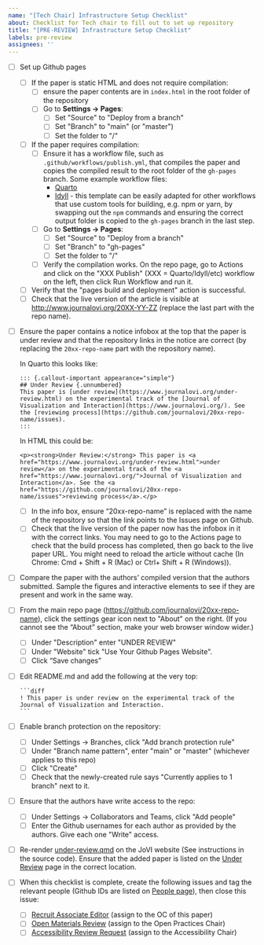 ```yaml
---
name: "[Tech Chair] Infrastructure Setup Checklist"
about: Checklist for Tech chair to fill out to set up repository
title: "[PRE-REVIEW] Infrastructure Setup Checklist"
labels: pre-review
assignees: ''
---
```


<!--
## DO NOT EDIT THIS FILE OUTSIDE OF THE journalovi/jovi-workflows REPOSITORY
##
## This file is automatically updated in all repositories within the journalovi
## Github organization whenever the version in journalovi/jovi-workflows is
## changed, so any other edits will be overwritten. To update this file, make
## a commit or pull request at https://github.com/journalovi/jovi-workflows
-->

- [ ] Set up Github pages
   - [ ] If the paper is static HTML and does not require compilation:
      - [ ] ensure the paper contents are in `index.html` in the root folder of the repository
      - [ ] Go to **Settings -> Pages**:
         - [ ] Set "Source" to "Deploy from a branch"
         - [ ] Set "Branch" to "main" (or "master")
         - [ ] Set the folder to "/"
   - [ ] If the paper requires compilation:
      - [ ] Ensure it has a workflow file, such as `.github/workflows/publish.yml`, that compiles the paper and copies the compiled result to the root folder of the `gh-pages` branch. Some example workflow files:
         - [Quarto](https://github.com/journalovi/jovi-template-quarto/blob/main/.github/workflows/publish.yml)
         - [Idyll](https://github.com/journalovi/2024-Cashman-PAC-learning-game/blob/master/.github/workflows/publish.yml) - this template can be easily adapted for other workflows that use custom tools for building, e.g. npm or yarn, by swapping out the `npm` commands and ensuring the correct output folder is copied to the `gh-pages` branch in the last step.
      - [ ] Go to **Settings -> Pages**:
         - [ ] Set "Source" to "Deploy from a branch"
         - [ ] Set "Branch" to "gh-pages"
         - [ ] Set the folder to "/"
      - [ ] Verify the compilation works. On the repo page, go to Actions and click on the "XXX Publish" (XXX = Quarto/Idyll/etc) workflow on the left, then click Run Workflow and run it.
   - [ ] Verify that the "pages build and deployment" action is successful.
   - [ ] Check that the live version of the article is visible at http://www.journalovi.org/20XX-YY-ZZ (replace the last part with the repo name).
- [ ] Ensure the paper contains a notice infobox at the top that the paper is under review and that the repository links in the notice are correct (by replacing the `20xx-repo-name` part with the repository name).

   In Quarto this looks like:

   ```
   ::: {.callout-important appearance="simple"}
   ## Under Review {.unnumbered}
   This paper is [under review](https://www.journalovi.org/under-review.html) on the experimental track of the [Journal of Visualization and Interaction](https://www.journalovi.org/). See the [reviewing process](https://github.com/journalovi/20xx-repo-name/issues).
   :::
   ```

   In HTML this could be:

   ```
   <p><strong>Under Review:</strong> This paper is <a href="https://www.journalovi.org/under-review.html">under review</a> on the experimental track of the <a href="https://www.journalovi.org/">Journal of Visualization and Interaction</a>. See the <a href="https://github.com/journalovi/20xx-repo-name/issues">reviewing process</a>.</p>
   ```
   - [ ] In the info box, ensure “20xx-repo-name” is replaced with the name of the repository so that the link points to the Issues page on Github.
   - [ ] Check that the live version of the paper now has the infobox in it with the correct links. You may need to go to the Actions page to check that the build process has completed, then go back to the live paper URL. You might need to reload the article without cache (In Chrome: Cmd + Shift + R (Mac) or Ctrl+ Shift + R (Windows)).
- [ ] Compare the paper with the authors’ compiled version that the authors submitted. Sample the figures and interactive elements to see if they are present and work in the same way.
- [ ] From the main repo page (https://github.com/journalovi/20xx-repo-name), click the settings gear icon next to "About" on the right. (If you cannot see the “About” section, make your web browser window wider.)
   - [ ] Under "Description" enter "UNDER REVIEW"
   - [ ] Under "Website" tick "Use Your Github Pages Website".
   - [ ] Click “Save changes”
- [ ] Edit README.md and add the following at the very top:
   ````
   ```diff
   ! This paper is under review on the experimental track of the Journal of Visualization and Interaction.
   ```
   ````
- [ ] Enable branch protection on the repository:
   - [ ] Under Settings -> Branches, click "Add branch protection rule"
   - [ ] Under "Branch name pattern", enter "main" or "master" (whichever applies to this repo)
   - [ ] Click "Create"
   - [ ] Check that the newly-created rule says "Currently applies to 1 branch" next to it.
- [ ] Ensure that the authors have write access to the repo:
   - [ ] Under Settings -> Collaborators and Teams, click "Add people"
   - [ ] Enter the Github usernames for each author as provided by the authors. Give each one "Write" access.
- [ ] Re-render [under-review.qmd](https://github.com/journalovi/journalovi.github.io/blob/main/under-review.qmd) on the JoVI website (See instructions in the source code). Ensure that the added paper is listed on the [Under Review](https://www.journalovi.org/under-review.html) page in the correct location.
- [ ] When this checklist is complete, create the following issues and tag the relevant people (Github IDs are listed on [People page](https://www.journalovi.org/people.html)), then close this issue:
   - [ ] [Recruit Associate Editor](new?assignees=&labels=pre-review&projects=&template=91_tech_org-recruit_editor.md&title=%5BPRE-REVIEW%5D+Recruit+Associate+Editor) (assign to the OC of this paper)
   - [ ] [Open Materials Review](new?assignees=&labels=review&projects=&template=92_tech_open-review.md&title=%5BREVIEW%5D+Open+Materials+Review) (assign to the Open Practices Chair)
   - [ ] [Accessibility Review Request](new?assignees=&labels=pre-review&projects=&template=93_tech_acc-review_request.md&title=%5BPRE-REVIEW%5D+Accessibility+Review+Request) (assign to the Accessibility Chair)
